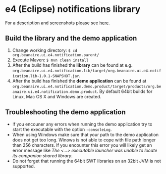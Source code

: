 # e4 (Eclipse) notifications library

For a description and screenshots please see
[here](http://www.beanaire.fr/e4-notification/e4-notification.html).

## Build the library and the demo application

1. Change working directory: `$ cd org.beanaire.ui.e4.notification.parent/`
1. Execute Maven: `$ mvn clean install`
1. After the build has finished the **library** can be found at e.g.
   `org.beanaire.ui.e4.notification.lib/target/org.beanaire.ui.e4.notification.lib-1.0.1-SNAPSHOT.jar`.
1. After the build has finished the **demo application** can be found at
   `org.beanaire.ui.e4.notification.demo.product/target/products/org.beanaire.ui.e4.notification.demo.product`.
   By default 64bit builds for Linux, Mac OS X and Windows are created.

## Troubleshooting the demo application ##

* If you encouner any errors when running the demo application try
  to start the executable with the option `-consoleLog`.
* When using Windows make sure that your path to the demo application
  does not get too long. Winows is not able to cope with file path
  longer than 256 characters. If you encounter this error you will
  likely get an error message like *The <...> executable launcher was 
  unable to locate its companion shared library*.
* Do not forget that running the 64bit SWT libraries on an 32bit JVM
  is not supported.
